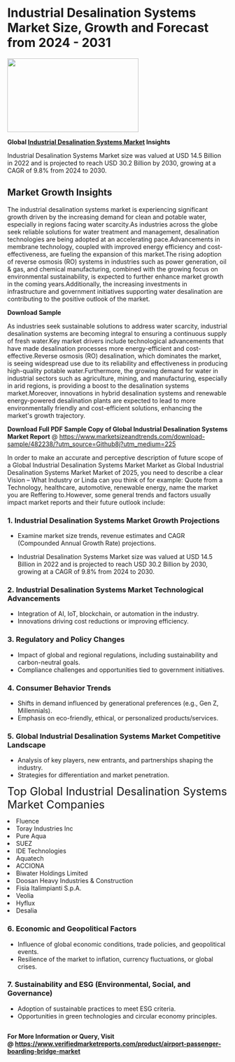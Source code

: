 <H1>Industrial Desalination Systems Market Size, Growth and Forecast from 2024 - 2031</H1><img class="aligncenter size-medium wp-image-584254" src="https://thirdeyenews.in/wp-content/uploads/2024/09/Global-Market-Research-300x168.jpeg" alt="" width="300" height="168" /><p><strong>Global&nbsp;<a href="https://www.marketsizeandtrends.com/download-sample/482238/?utm_source=Github8j?utm_medium=225">Industrial Desalination Systems Market</a> Insights</strong></p><p>Industrial Desalination Systems Market size was valued at USD 14.5 Billion in 2022 and is projected to reach USD 30.2 Billion by 2030, growing at a CAGR of 9.8% from 2024 to 2030.</p><p><h2>Market Growth Insights</h2> <p>The industrial desalination systems market is experiencing significant growth driven by the increasing demand for clean and potable water, especially in regions facing water scarcity.As industries across the globe seek reliable solutions for water treatment and management, desalination technologies are being adopted at an accelerating pace.Advancements in membrane technology, coupled with improved energy efficiency and cost-effectiveness, are fueling the expansion of this market.The rising adoption of reverse osmosis (RO) systems in industries such as power generation, oil & gas, and chemical manufacturing, combined with the growing focus on environmental sustainability, is expected to further enhance market growth in the coming years.Additionally, the increasing investments in infrastructure and government initiatives supporting water desalination are contributing to the positive outlook of the market.</p> <p><strong>Download Sample</strong></p> <p>As industries seek sustainable solutions to address water scarcity, industrial desalination systems are becoming integral to ensuring a continuous supply of fresh water.Key market drivers include technological advancements that have made desalination processes more energy-efficient and cost-effective.Reverse osmosis (RO) desalination, which dominates the market, is seeing widespread use due to its reliability and effectiveness in producing high-quality potable water.Furthermore, the growing demand for water in industrial sectors such as agriculture, mining, and manufacturing, especially in arid regions, is providing a boost to the desalination systems market.Moreover, innovations in hybrid desalination systems and renewable energy-powered desalination plants are expected to lead to more environmentally friendly and cost-efficient solutions, enhancing the market's growth trajectory.</p> <p><span class=""><strong>Download Full PDF Sample Copy of Global Industrial Desalination Systems Market Report</strong> @ <a href="https://www.marketsizeandtrends.com/download-sample/482238/?utm_source=Github8j?utm_medium=225" target="_blank">https://www.marketsizeandtrends.com/download-sample/482238/?utm_source=Github8j?utm_medium=225</a></span></p><p>In order to make an accurate and perceptive description of future scope of a Global&nbsp;Industrial Desalination Systems Market Market as Global&nbsp;Industrial Desalination Systems Market Market of 2025, you need to describe a clear Vision &ndash; What Industry or Linda can you think of for example: Quote from a Technology, healthcare, automotive, renewable energy, name the market you are Reffering to.However, some general trends and factors usually impact market reports and their future outlook include:</p><h3>1.&nbsp;<strong>Industrial Desalination Systems Market Growth Projections</strong></h3><ul><li>Examine market size trends, revenue estimates and CAGR (Compounded Annual Growth Rate) projections.</li><li><p>Industrial Desalination Systems Market size was valued at USD 14.5 Billion in 2022 and is projected to reach USD 30.2 Billion by 2030, growing at a CAGR of 9.8% from 2024 to 2030.</p></li></ul><h3>2.&nbsp;<strong>Industrial Desalination Systems Market Technological Advancements</strong></h3><ul><li>Integration of AI, IoT, blockchain, or automation in the industry.</li><li>Innovations driving cost reductions or improving efficiency.</li></ul><h3>3.&nbsp;<strong>Regulatory and Policy Changes</strong></h3><ul><li>Impact of global and regional regulations, including sustainability and carbon-neutral goals.</li><li>Compliance challenges and opportunities tied to government initiatives.</li></ul><h3>4.&nbsp;<strong>Consumer Behavior Trends</strong></h3><ul><li>Shifts in demand influenced by generational preferences (e.g., Gen Z, Millennials).</li><li>Emphasis on eco-friendly, ethical, or personalized products/services.</li></ul><h3>5.&nbsp;<strong>Global Industrial Desalination Systems Market Competitive Landscape</strong></h3><ul><li>Analysis of key players, new entrants, and partnerships shaping the industry.</li><li>Strategies for differentiation and market penetration.</li></ul><p data-pm-slice="1 1 []"><span style="color: inherit; font-family: inherit; font-size: 25px;">Top Global Industrial Desalination Systems Market Companies</span></p><div class="" data-test-id=""><p><li>Fluence</li><li> Toray Industries Inc</li><li> Pure Aqua</li><li> SUEZ</li><li> IDE Technologies</li><li> Aquatech</li><li> ACCIONA</li><li> Biwater Holdings Limited</li><li> Doosan Heavy Industries & Construction</li><li> Fisia Italimpianti S.p.A.</li><li> Veolia</li><li> Hyflux</li><li> Desalia</li></p></div><h3>6.&nbsp;<strong>Economic and Geopolitical Factors</strong></h3><ul><li>Influence of global economic conditions, trade policies, and geopolitical events.</li><li>Resilience of the market to inflation, currency fluctuations, or global crises.</li></ul><h3>7.&nbsp;<strong>Sustainability and ESG (Environmental, Social, and Governance)</strong></h3><ul><li>Adoption of sustainable practices to meet ESG criteria.</li><li>Opportunities in green technologies and circular economy principles.</li></ul><h2><strong style="font-size: 14px;">For More Information or Query, Visit @&nbsp;</strong><a style="background-color: #ffffff; font-size: 14px;" href="https://www.marketsizeandtrends.com/report/industrial-desalination-systems-market/" target="_blank">https://www.verifiedmarketreports.com/product/airport-passenger-boarding-bridge-market</a></h2>